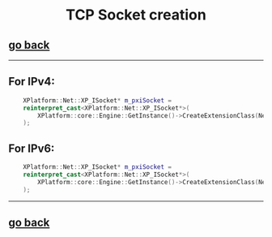 <h1 align="center"> TCP Socket creation </h1>

## [go back](../examples.md)

---
## For IPv4:
``` c++
    XPlatform::Net::XP_ISocket* m_pxiSocket = 
    reinterpret_cast<XPlatform::Net::XP_ISocket*>(
        XPlatform::core::Engine::GetInstance()->CreateExtensionClass(NetExtInfo->ExtId, XPLATFORM_EXT_NET_CLASS_ID_TCP_SOCKET)
    );
```

## For IPv6:

``` c++
    XPlatform::Net::XP_ISocket* m_pxiSocket = 
    reinterpret_cast<XPlatform::Net::XP_ISocket*>(
        XPlatform::core::Engine::GetInstance()->CreateExtensionClass(NetExtInfo->ExtId, XPLATFORM_EXT_NET_CLASS_ID_TCP_SOCKETv6)
    );
```

--- 
## [go back](../examples.md)